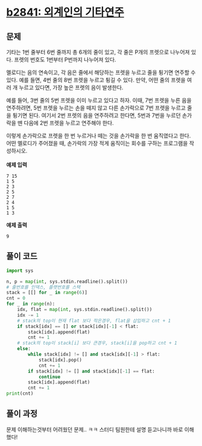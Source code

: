# <a href="https://www.acmicpc.net/problem/2841" target="_blank">b2841: 외계인의 기타연주</a>

## 문제

기타는 1번 줄부터 6번 줄까지 총 6개의 줄이 있고, 각 줄은 P개의 프렛으로 나누어져 있다. 프렛의 번호도 1번부터 P번까지 나누어져 있다.

멜로디는 음의 연속이고, 각 음은 줄에서 해당하는 프렛을 누르고 줄을 튕기면 연주할 수 있다. 예를 들면, 4번 줄의 8번 프렛을 누르고 튕길 수 있다. 만약, 어떤 줄의 프렛을 여러 개 누르고 있다면, 가장 높은 프렛의 음이 발생한다.

예를 들어, 3번 줄의 5번 프렛을 이미 누르고 있다고 하자. 이때, 7번 프렛을 누른 음을 연주하려면, 5번 프렛을 누르는 손을 떼지 않고 다른 손가락으로 7번 프렛을 누르고 줄을 튕기면 된다. 여기서 2번 프렛의 음을 연주하려고 한다면, 5번과 7번을 누르던 손가락을 뗀 다음에 2번 프렛을 누르고 연주해야 한다.

이렇게 손가락으로 프렛을 한 번 누르거나 떼는 것을 손가락을 한 번 움직였다고 한다. 어떤 멜로디가 주어졌을 때, 손가락의 가장 적게 움직이는 회수를 구하는 프로그램을 작성하시오.<br><br>
**예제 입력**

```
7 15
1 5
2 3
2 5
2 7
2 4
1 5
1 3
```

**예제 출력**

```
9
```

## 풀이 코드

```python
import sys

n, p = map(int, sys.stdin.readline().split())
# 줄번호를 인덱스, 플랫번호를 스택
stack = [[] for _ in range(6)]
cnt = 0
for _ in range(n):
    idx, flat = map(int, sys.stdin.readline().split())
    idx -= 1
    # stack의 top이 현재 flat 보다 작은경우, flat을 삽입하고 cnt + 1
    if stack[idx] == [] or stack[idx][-1] < flat:
        stack[idx].append(flat)
        cnt += 1
    # stack의 top이 stack[i] 보다 큰경우, stack[i]을 pop하고 cnt + 1
    else:
        while stack[idx] != [] and stack[idx][-1] > flat:
            stack[idx].pop()
            cnt += 1
        if stack[idx] != [] and stack[idx][-1] == flat:
            continue
        stack[idx].append(flat)
        cnt += 1
print(cnt)
```

## 풀이 과정

문제 이해하는것부터 어려웠던 문제.. ㅋㅋ 스터디 팀원한테 설명 듣고나니까 바로 이해했다!
